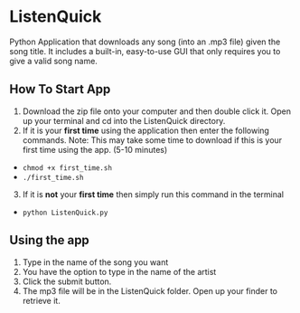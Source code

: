 # ListenQuick
Python Application that downloads any song (into an .mp3 file) given the song title. It includes a built-in, easy-to-use GUI that only requires you to give a valid song name.
## How To Start App
1. Download the zip file onto your computer and then double click it. Open up your terminal and cd into the ListenQuick directory.
2. If it is your __first time__ using the application then enter the following commands. Note: This may take some time to download if this is your first time using the app. (5-10 minutes)
  - `chmod +x first_time.sh`
  - `./first_time.sh`
3. If it is __not__ your __first time__ then simply run this command in the terminal
  - `python ListenQuick.py`
  
## Using the app
1. Type in the name of the song you want
2. You have the option to type in the name of the artist
3. Click the submit button.
4. The mp3 file will be in the ListenQuick folder. Open up your finder to retrieve it.
